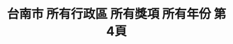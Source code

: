 ---
title: "台南市 所有行政區 所有獎項 所有年份 第4頁"
description: "台南市 所有行政區 所有獎項 所有年份 獲獎餐廳 第4頁"
keywords:
  - 美食競賽
  - 台灣美食
  - 美食精選
datePublished: "2025-06-30"
dateModified: "2025-07-06"
city: "台南市"
district: "所有行政區"
award: "所有獎項"
year: "所有年份"
page: 4
count: 29

restaurants:
  - name: "全壘打牛排"
    city: "台南市"
    district: "北區"
    address: "台南市北區海安路三段533號"
    phone: ""
    geo: "23.010433694903504, 120.20007547175955"
    link: "台南市/北區/全壘打牛排"
    google_map: "https://maps.app.goo.gl/eXKJFwKWStAqW89Q9"
    footinder: "https://footinder.com.tw/%E5%8F%B0%E5%8D%97%E5%B8%82%E5%8C%97%E5%8D%80/362071/"
    award:
    - name: "夜市王"
      year: "2024"
  - name: "魷皇駕到"
    city: "台南市"
    district: "北區"
    address: "台南市北區海安路三段533號"
    phone: ""
    geo: "23.011102702508033, 120.20032149827782"
    link: "台南市/北區/魷皇駕到"
    google_map: "https://maps.app.goo.gl/KbZRVWhBJpHAC5fq5"
    footinder: ""
    award:
    - name: "夜市王"
      year: "2024"
---